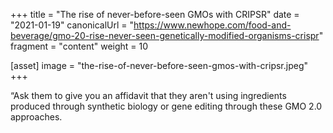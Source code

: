 +++
title = "The rise of never-before-seen GMOs with CRIPSR"
date = "2021-01-19"
canonicalUrl = "https://www.newhope.com/food-and-beverage/gmo-20-rise-never-seen-genetically-modified-organisms-crispr"
fragment = "content"
weight = 10

[asset]
    image = "the-rise-of-never-before-seen-gmos-with-cripsr.jpeg"
+++

“Ask them to give you an affidavit that they aren't using ingredients 
produced through synthetic biology or gene editing through these GMO 2.0 
approaches.

